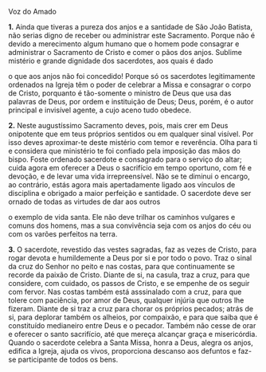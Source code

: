 Voz do Amado

**1.** Ainda que tiveras a pureza dos anjos e a santidade de São João Batista, não serias digno de receber ou administrar este Sacramento. Porque não é devido a merecimento algum humano que o homem pode consagrar e administrar o Sacramento de Cristo e comer o pãos dos anjos. Sublime mistério e grande dignidade dos sacerdotes, aos quais é dado

o que aos anjos não foi concedido! Porque só os sacerdotes legitimamente ordenados na Igreja têm o poder de celebrar a Missa e consagrar o corpo de Cristo, porquanto é tão-somente o ministro de Deus que usa das palavras de Deus, por ordem e instituição de Deus; Deus, porém, é o autor principal e invisível agente, a cujo aceno tudo obedece.

**2.** Neste augustíssimo Sacramento deves, pois, mais crer em Deus onipotente que em teus próprios sentidos ou em qualquer sinal visível. Por isso deves aproximar-te deste mistério com temor e reverência. Olha para ti e considera que ministério te foi confiado pela imposição das mãos do bispo. Foste ordenado sacerdote e consagrado para o serviço do altar; cuida agora em oferecer a Deus o sacrifício em tempo oportuno, com fé e devoção, e de levar uma vida irrepreensível. Não se te diminui o encargo, ao contrário, estás agora mais apertadamente ligado aos vínculos de disciplina e obrigado a maior perfeição e santidade. O sacerdote deve ser ornado de todas as virtudes de dar aos outros

o exemplo de vida santa. Ele não deve trilhar os caminhos vulgares e comuns dos homens, mas a sua convivência seja com os anjos do céu ou com os varões perfeitos na terra.

**3.** O sacerdote, revestido das vestes sagradas, faz as vezes de Cristo, para rogar devota e humildemente a Deus por si e por todo o povo. Traz o sinal da cruz do Senhor no peito e nas costas, para que continuamente se recorde da paixão de Cristo. Diante de si, na casula, traz a cruz, para que considere, com cuidado, os passos de Cristo, e se empenhe de os seguir com fervor. Nas costas também está asssinalado com a cruz, para que tolere com paciência, por amor de Deus, qualquer injúria que outros lhe fizeram. Diante de si traz a cruz para chorar os próprios pecados; atrás de si, para deplorar também os alheios, por compaixão, e para que saiba que é constituído medianeiro entre Deus e o pecador. Também não cesse de orar e oferecer o santo sacrifício, até que mereça alcançar graça e misericórdia. Quando o sacerdote celebra a Santa Missa, honra a Deus, alegra os anjos, edifica a Igreja, ajuda os vivos, proporciona descanso aos defuntos e faz-se participante de todos os bens.

